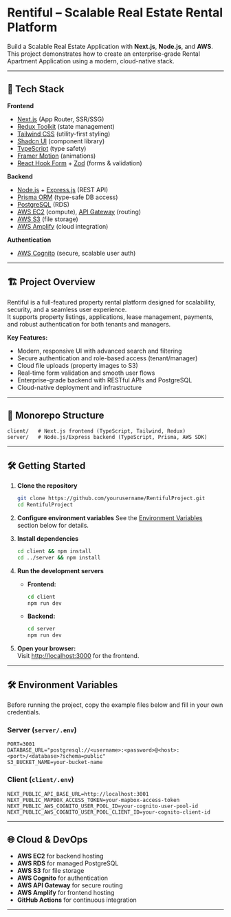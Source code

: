 # Rentiful – Scalable Real Estate Rental Platform

Build a Scalable Real Estate Application with **Next.js**, **Node.js**, and **AWS**.  
This project demonstrates how to create an enterprise-grade Rental Apartment Application using a modern, cloud-native stack.

---

## 🚀 Tech Stack

**Frontend**
- [Next.js](https://nextjs.org/) (App Router, SSR/SSG)
- [Redux Toolkit](https://redux-toolkit.js.org/) (state management)
- [Tailwind CSS](https://tailwindcss.com/) (utility-first styling)
- [Shadcn UI](https://ui.shadcn.com/) (component library)
- [TypeScript](https://www.typescriptlang.org/) (type safety)
- [Framer Motion](https://www.framer.com/motion/) (animations)
- [React Hook Form](https://react-hook-form.com/) + [Zod](https://zod.dev/) (forms & validation)

**Backend**
- [Node.js](https://nodejs.org/) + [Express.js](https://expressjs.com/) (REST API)
- [Prisma ORM](https://www.prisma.io/) (type-safe DB access)
- [PostgreSQL](https://www.postgresql.org/) (RDS)
- [AWS EC2](https://aws.amazon.com/ec2/) (compute), [API Gateway](https://aws.amazon.com/api-gateway/) (routing)
- [AWS S3](https://aws.amazon.com/s3/) (file storage)
- [AWS Amplify](https://aws.amazon.com/amplify/) (cloud integration)

**Authentication**
- [AWS Cognito](https://aws.amazon.com/cognito/) (secure, scalable user auth)

---

## 🏗️ Project Overview

Rentiful is a full-featured property rental platform designed for scalability, security, and a seamless user experience.  
It supports property listings, applications, lease management, payments, and robust authentication for both tenants and managers.

**Key Features:**
- Modern, responsive UI with advanced search and filtering
- Secure authentication and role-based access (tenant/manager)
- Cloud file uploads (property images to S3)
- Real-time form validation and smooth user flows
- Enterprise-grade backend with RESTful APIs and PostgreSQL
- Cloud-native deployment and infrastructure

---

## 📁 Monorepo Structure

```
client/   # Next.js frontend (TypeScript, Tailwind, Redux)
server/   # Node.js/Express backend (TypeScript, Prisma, AWS SDK)
```

---

## 🛠️ Getting Started

1. **Clone the repository**
   ```bash
   git clone https://github.com/yourusername/RentifulProject.git
   cd RentifulProject
   ```

2. **Configure environment variables**
   See the [Environment Variables](#️-environment-variables) section below for details.  

4. **Install dependencies**
   ```bash
   cd client && npm install
   cd ../server && npm install
   ```

5. **Run the development servers**
   - **Frontend:**  
     ```bash
     cd client
     npm run dev
     ```
   - **Backend:**  
     ```bash
     cd server
     npm run dev
     ```

6. **Open your browser:**  
   Visit [http://localhost:3000](http://localhost:3000) for the frontend.

---

## 🛠️ Environment Variables

Before running the project, copy the example files below and fill in your own credentials.

### Server (`server/.env`)
```env
PORT=3001
DATABASE_URL="postgresql://<username>:<password>@<host>:<port>/<database>?schema=public"
S3_BUCKET_NAME=your-bucket-name
```

### Client (`client/.env`)
```env
NEXT_PUBLIC_API_BASE_URL=http://localhost:3001
NEXT_PUBLIC_MAPBOX_ACCESS_TOKEN=your-mapbox-access-token
NEXT_PUBLIC_AWS_COGNITO_USER_POOL_ID=your-cognito-user-pool-id
NEXT_PUBLIC_AWS_COGNITO_USER_POOL_CLIENT_ID=your-cognito-client-id
```

---

## 🌐 Cloud & DevOps

- **AWS EC2** for backend hosting
- **AWS RDS** for managed PostgreSQL
- **AWS S3** for file storage
- **AWS Cognito** for authentication
- **AWS API Gateway** for secure routing
- **AWS Amplify** for frontend hosting
- **GitHub Actions** for continuous integration

---
